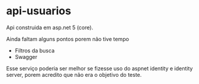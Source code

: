 # api-usuarios
Api construida em asp.net  5 (core). 


Ainda faltam alguns pontos porem não tive tempo

- Filtros da busca
- Swagger

Esse serviço poderia ser melhor se fizesse uso do aspnet identity e identity server, porem acredito que não era o objetivo do teste.
